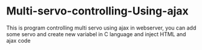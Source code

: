 # Multi-servo-controlling-Using-ajax

This is program controlling multi servo using ajax in webserver, you can add some servo and create new variabel in C language and inject HTML and ajax code
